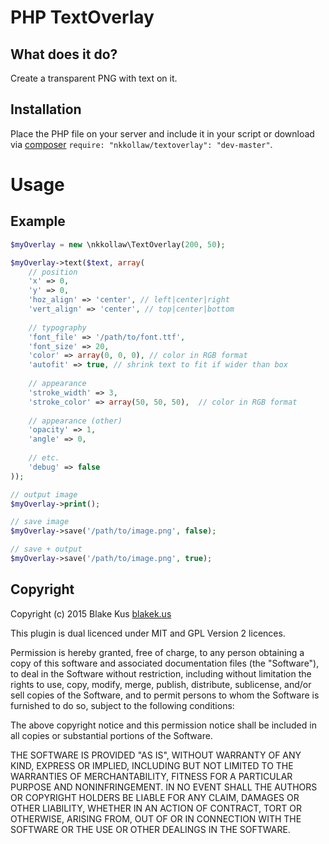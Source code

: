 # PHP TextOverlay

## What does it do?

Create a transparent PNG with text on it.

## Installation

Place the PHP file on your server and include it in your script or download via [composer](https://getcomposer.org/) `require: "nkkollaw/textoverlay": "dev-master"`.

# Usage

## Example

```php
$myOverlay = new \nkkollaw\TextOverlay(200, 50);

$myOverlay->text($text, array(
	// position
	'x' => 0,
	'y' => 0,
	'hoz_align' => 'center', // left|center|right
	'vert_align' => 'center', // top|center|bottom
	
	// typography
	'font_file' => '/path/to/font.ttf',
	'font_size' => 20,
	'color' => array(0, 0, 0), // color in RGB format
	'autofit' => true, // shrink text to fit if wider than box
	
	// appearance
	'stroke_width' => 3,
	'stroke_color' => array(50, 50, 50),  // color in RGB format
	
	// appearance (other)
	'opacity' => 1,
	'angle' => 0,
	
	// etc.
	'debug' => false
));

// output image
$myOverlay->print();

// save image
$myOverlay->save('/path/to/image.png', false);

// save + output
$myOverlay->save('/path/to/image.png', true);
```

## Copyright

Copyright (c) 2015 Blake Kus [blakek.us](http://blakek.us)

This plugin is dual licenced under MIT and GPL Version 2 licences.

Permission is hereby granted, free of charge, to any person obtaining a copy of
this software and associated documentation files (the "Software"), to deal in
the Software without restriction, including without limitation the rights to
use, copy, modify, merge, publish, distribute, sublicense, and/or sell copies
of the Software, and to permit persons to whom the Software is furnished to do
so, subject to the following conditions:

The above copyright notice and this permission notice shall be included in all
copies or substantial portions of the Software.

THE SOFTWARE IS PROVIDED "AS IS", WITHOUT WARRANTY OF ANY KIND, EXPRESS OR
IMPLIED, INCLUDING BUT NOT LIMITED TO THE WARRANTIES OF MERCHANTABILITY,
FITNESS FOR A PARTICULAR PURPOSE AND NONINFRINGEMENT. IN NO EVENT SHALL THE
AUTHORS OR COPYRIGHT HOLDERS BE LIABLE FOR ANY CLAIM, DAMAGES OR OTHER
LIABILITY, WHETHER IN AN ACTION OF CONTRACT, TORT OR OTHERWISE, ARISING FROM,
OUT OF OR IN CONNECTION WITH THE SOFTWARE OR THE USE OR OTHER DEALINGS IN THE
SOFTWARE.